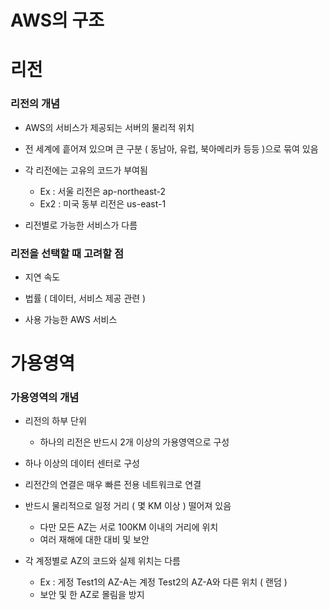 # AWS의 구조

# 리전
### 리전의 개념

* AWS의 서비스가 제공되는 서버의 물리적 위치
  
* 전 세계에 흩어져 있으며 큰 구분 ( 동남아, 유럽, 북아메리카 등등 )으로 묶여 있음
  
* 각 리전에는 고유의 코드가 부여됨
    * Ex : 서울 리전은 ap-northeast-2
    * Ex2 : 미국 동부 리전은 us-east-1
      
* 리전별로 가능한 서비스가 다름

### 리전을 선택할 때 고려할 점

* 지연 속도
  
* 법률 ( 데이터, 서비스 제공 관련 )
  
* 사용 가능한 AWS 서비스

# 가용영역
### 가용영역의 개념

* 리전의 하부 단위
    * 하나의 리전은 반드시 2개 이상의 가용영역으로 구성
      
* 하나 이상의 데이터 센터로 구성
  
* 리전간의 연결은 매우 빠른 전용 네트워크로 연결
  
* 반드시 물리적으로 일정 거리 ( 몇 KM 이상 ) 떨어져 있음
    * 다만 모든 AZ는 서로 100KM 이내의 거리에 위치
    * 여러 재해에 대한 대비 및 보안

* 각 계정별로 AZ의 코드와 실제 위치는 다름
    * Ex : 게정 Test1의 AZ-A는 계정 Test2의 AZ-A와 다른 위치 ( 랜덤 )
    * 보안 및 한 AZ로 몰림을 방지
